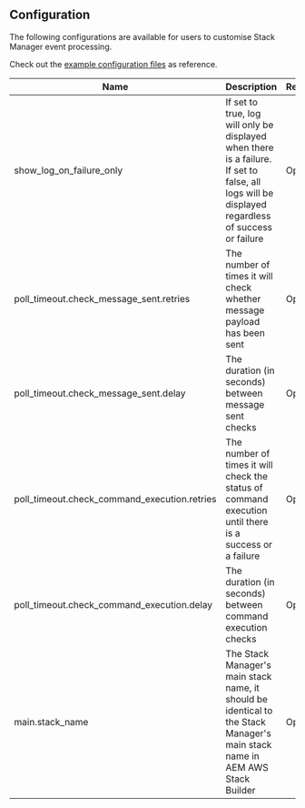 Configuration
-------------

The following configurations are available for users to customise Stack Manager event processing.

Check out the [example configuration files](https://github.com/shinesolutions/aem-stack-manager-messenger/blob/master/examples/user-config/) as reference.

| Name | Description | Required? | Default |
|------|-------------|-----------|---------|
| show_log_on_failure_only | If set to true, log will only be displayed when there is a failure. If set to false, all logs will be displayed regardless of success or failure | Optional | true |
| poll_timeout.check_message_sent.retries | The number of times it will check whether message payload has been sent | Optional | 120 |
| poll_timeout.check_message_sent.delay | The duration (in seconds) between message sent checks | Optional | 5 |
| poll_timeout.check_command_execution.retries | The number of times it will check the status of command execution until there is a success or a failure | Optional | 720 |
| poll_timeout.check_command_execution.delay | The duration (in seconds) between command execution checks | Optional | 10 |
| main.stack_name | The Stack Manager's main stack name, it should be identical to the Stack Manager's main stack name in AEM AWS Stack Builder | Optional | aem-stack-manager-main-stack |

